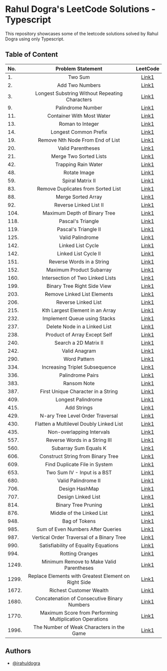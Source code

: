 
#  Rahul Dogra's LeetCode Solutions - Typescript

This repository showcases some of the leetcode solutions solved by Rahul Dogra using only Typescript. 
## Table of Content

| No. | Problem Statement | LeetCode |
| :---         |     :---:      |          :---: |
| 1.   | Two Sum     | [Link1](https://leetcode.com/problems/two-sum/)    |
| 2.   | Add Two Numbers     | [Link1](https://leetcode.com/problems/add-two-numbers/)    |
| 3.   | Longest Substring Without Repeating Characters   | [Link1](https://leetcode.com/problems/longest-substring-without-repeating-characters/) |
| 9.   |  Palindrome Number  | [Link1](https://leetcode.com/problems/palindrome-number/) |
| 11.   |  Container With Most Water    | [Link1](https://leetcode.com/problems/container-with-most-water/) |
| 13.   |  Roman to Integer    | [Link1](https://leetcode.com/problems/roman-to-integer/) |
| 14.   |  Longest Common Prefix    | [Link1](https://leetcode.com/problems/longest-common-prefix/) |
| 19.   | Remove Nth Node From End of List     | [Link1](https://leetcode.com/problems/remove-nth-node-from-end-of-list/)    |
| 20.   |  Valid Parentheses     | [Link1](https://leetcode.com/problems/valid-parentheses/) |
| 21.   |  Merge Two Sorted Lists     | [Link1](https://leetcode.com/problems/merge-two-sorted-lists/) |
| 42.   |  Trapping Rain Water    | [Link1](https://leetcode.com/problems/trapping-rain-water/) |
| 48.   |  Rotate Image     | [Link1](https://leetcode.com/problems/rotate-image/description/) |
| 59.   |  Spiral Matrix II     | [Link1](https://leetcode.com/problems/spiral-matrix-ii/) |
| 83.   |  Remove Duplicates from Sorted List     | [Link1](https://leetcode.com/problems/remove-duplicates-from-sorted-list/)    |
| 88.   |  Merge Sorted Array     | [Link1](https://leetcode.com/problems/merge-sorted-array/)    |
| 92.   |  Reverse Linked List II     | [Link1](https://leetcode.com/problems/reverse-linked-list-ii/)    |
| 104.   |  Maximum Depth of Binary Tree     | [Link1](https://leetcode.com/problems/maximum-depth-of-binary-tree/)    |
| 118.   |  Pascal's Triangle     | [Link1](https://leetcode.com/problems/pascals-triangle/)    |
| 119.   |  Pascal's Triangle II     | [Link1](https://leetcode.com/problems/pascals-triangle-ii/) |
| 125.   |  Valid Palindrome     | [Link1](https://leetcode.com/problems/valid-palindrome/) |
| 142.   |  Linked List Cycle    | [Link1](https://leetcode.com/problems/linked-list-cycle/) |
| 142.   |  Linked List Cycle II     | [Link1](https://leetcode.com/problems/linked-list-cycle-ii/) |
| 151.   |  Reverse Words in a String     | [Link1](https://leetcode.com/problems/reverse-words-in-a-string/) |
| 152.   |  Maximum Product Subarray     | [Link1](https://leetcode.com/problems/maximum-product-subarray/) |
| 160.   |  Intersection of Two Linked Lists     | [Link1](https://leetcode.com/problems/intersection-of-two-linked-lists/) |
| 199.   |  Binary Tree Right Side View     | [Link1](https://leetcode.com/problems/binary-tree-right-side-view/) |
| 203.   |  Remove Linked List Elements     | [Link1](https://leetcode.com/problems/remove-linked-list-elements/) |
| 206.   |  Reverse Linked List     | [Link1](https://leetcode.com/problems/reverse-linked-list/description/) |
| 215.   |  Kth Largest Element in an Array     | [Link1](https://leetcode.com/problems/kth-largest-element-in-an-array/) |
| 232.   |  Implement Queue using Stacks     | [Link1](https://leetcode.com/problems/implement-queue-using-stacks/) |
| 237.   |  Delete Node in a Linked List     | [Link1](https://leetcode.com/problems/delete-node-in-a-linked-list/) |
| 238.   |  Product of Array Except Self     | [Link1](https://leetcode.com/problems/product-of-array-except-self/) |
| 240.   |  Search a 2D Matrix II     | [Link1](https://leetcode.com/problems/search-a-2d-matrix-ii/) |
| 242.   |  Valid Anagram     | [Link1](https://leetcode.com/problems/valid-anagram/) |
| 290.   |  Word Pattern     | [Link1](https://leetcode.com/problems/word-pattern/description/) |
| 334.   |  Increasing Triplet Subsequence     | [Link1](https://leetcode.com/problems/increasing-triplet-subsequence/) |
| 336.   |  Palindrome Pairs     | [Link1](https://leetcode.com/problems/palindrome-pairs/) |
| 383.   |  Ransom Note     | [Link1](https://leetcode.com/problems/ransom-note/) |
| 387.   |  First Unique Character in a String     | [Link1](https://leetcode.com/problems/first-unique-character-in-a-string/description/) |
| 409.   |  Longest Palindrome     | [Link1](https://leetcode.com/problems/longest-palindrome/description/) |
| 415.   |  Add Strings     | [Link1](https://leetcode.com/problems/add-strings/) |
| 429.   |  N-ary Tree Level Order Traversal     | [Link1](https://leetcode.com/problems/n-ary-tree-level-order-traversal/) |
| 430.   |  Flatten a Multilevel Doubly Linked List    | [Link1](https://leetcode.com/problems/flatten-a-multilevel-doubly-linked-list/) |
| 435.   |  Non-overlapping Intervals     | [Link1](https://leetcode.com/problems/non-overlapping-intervals/) |
| 557.   |  Reverse Words in a String III     | [Link1](https://leetcode.com/problems/reverse-words-in-a-string-iii/) |
| 560.   |  Subarray Sum Equals K     | [Link1](https://leetcode.com/problems/subarray-sum-equals-k/description/) |
| 606.   |  Construct String from Binary Tree    | [Link1](https://leetcode.com/problems/construct-string-from-binary-tree/) |
| 609.   |  Find Duplicate File in System    | [Link1](https://leetcode.com/problems/find-duplicate-file-in-system/) |
| 653.   |  Two Sum IV - Input is a BST     | [Link1](https://leetcode.com/problems/two-sum-iv-input-is-a-bst/) |
| 680.   |  Valid Palindrome II     | [Link1](https://leetcode.com/problems/valid-palindrome-ii/) |
| 706.   |  Design HashMap     | [Link1](https://leetcode.com/problems/design-hashmap/) |
| 707.   |  Design Linked List     | [Link1](https://leetcode.com/problems/design-linked-list/) |
| 814.   |  Binary Tree Pruning     | [Link1](https://leetcode.com/problems/binary-tree-pruning/) |
| 876.   |  Middle of the Linked List     | [Link1](https://leetcode.com/problems/middle-of-the-linked-list/) |
| 948.   |  Bag of Tokens     | [Link1](https://leetcode.com/problems/bag-of-tokens/) |
| 985.   |  Sum of Even Numbers After Queries     | [Link1](https://leetcode.com/problems/sum-of-even-numbers-after-queries/) |
| 987.   |  Vertical Order Traversal of a Binary Tree     | [Link1](https://leetcode.com/problems/vertical-order-traversal-of-a-binary-tree/) |
| 990.   |  Satisfiability of Equality Equations     | [Link1](https://leetcode.com/problems/satisfiability-of-equality-equations/) |
| 994.   |  Rotting Oranges     | [Link1](https://leetcode.com/problems/rotting-oranges/) |
| 1249.  |  Minimum Remove to Make Valid Parentheses     | [Link1](https://leetcode.com/problems/minimum-remove-to-make-valid-parentheses/) |
| 1299.  |  Replace Elements with Greatest Element on Right Side     | [Link1](https://leetcode.com/problems/replace-elements-with-greatest-element-on-right-side/) |
| 1672.  |  Richest Customer Wealth     | [Link1](https://leetcode.com/problems/richest-customer-wealth/) |
| 1680.  |  Concatenation of Consecutive Binary Numbers     | [Link1](https://leetcode.com/problems/concatenation-of-consecutive-binary-numbers/) |
| 1770.  |  Maximum Score from Performing Multiplication Operations     | [Link1](https://leetcode.com/problems/maximum-score-from-performing-multiplication-operations/) |
| 1996.  |  The Number of Weak Characters in the Game     | [Link1](https://leetcode.com/problems/the-number-of-weak-characters-in-the-game/) |



## Authors

- [@irahuldogra](https://www.github.com/irahuldogra)

